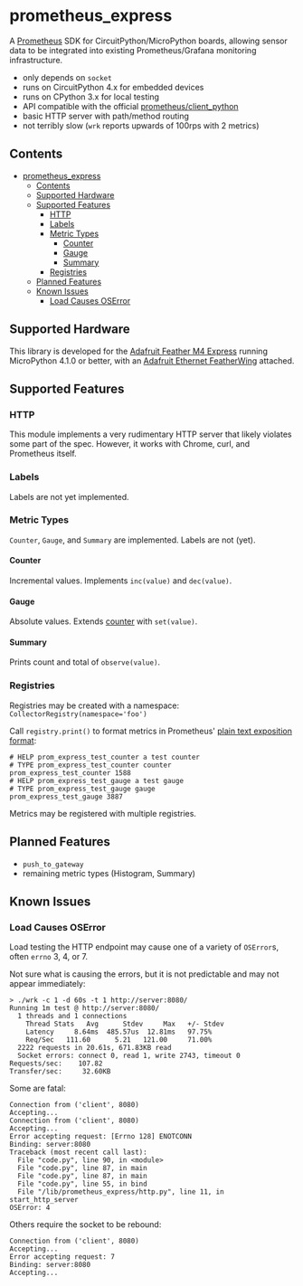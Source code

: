 # prometheus_express

A [Prometheus](https://prometheus.io/) SDK for CircuitPython/MicroPython boards, allowing sensor data to be integrated
into existing Prometheus/Grafana monitoring infrastructure.

- only depends on `socket`
- runs on CircuitPython 4.x for embedded devices
- runs on CPython 3.x for local testing
- API compatible with the official [prometheus/client_python](https://github.com/prometheus/client_python)
- basic HTTP server with path/method routing
- not terribly slow (`wrk` reports upwards of 100rps with 2 metrics)

## Contents

- [prometheus_express](#prometheusexpress)
  - [Contents](#contents)
  - [Supported Hardware](#supported-hardware)
  - [Supported Features](#supported-features)
    - [HTTP](#http)
    - [Labels](#labels)
    - [Metric Types](#metric-types)
      - [Counter](#counter)
      - [Gauge](#gauge)
      - [Summary](#summary)
    - [Registries](#registries)
  - [Planned Features](#planned-features)
  - [Known Issues](#known-issues)
    - [Load Causes OSError](#load-causes-oserror)

## Supported Hardware

This library is developed for the [Adafruit Feather M4 Express](https://www.adafruit.com/product/3857) running
MicroPython 4.1.0 or better, with an [Adafruit Ethernet FeatherWing](https://www.adafruit.com/product/3201) attached.

## Supported Features

### HTTP

This module implements a very rudimentary HTTP server that likely violates some part of the spec. However, it works
with Chrome, curl, and Prometheus itself.

### Labels

Labels are not yet implemented.

### Metric Types

`Counter`, `Gauge`, and `Summary` are implemented. Labels are not (yet).

#### Counter

Incremental values. Implements `inc(value)` and `dec(value)`.

#### Gauge

Absolute values. Extends [counter](#counter) with `set(value)`.

#### Summary

Prints count and total of `observe(value)`.

### Registries

Registries may be created with a namespace: `CollectorRegistry(namespace='foo')`

Call `registry.print()` to format metrics in Prometheus'
[plain text exposition format](https://prometheus.io/docs/instrumenting/exposition_formats/#text-based-format):

```
# HELP prom_express_test_counter a test counter
# TYPE prom_express_test_counter counter
prom_express_test_counter 1588
# HELP prom_express_test_gauge a test gauge
# TYPE prom_express_test_gauge gauge
prom_express_test_gauge 3887
```

Metrics may be registered with multiple registries.

## Planned Features

- `push_to_gateway`
- remaining metric types (Histogram, Summary)

## Known Issues

### Load Causes OSError

Load testing the HTTP endpoint may cause one of a variety of `OSError`s, often `errno` 3, 4, or 7.

Not sure what is causing the errors, but it is not predictable and may not appear immediately:

```shell
> ./wrk -c 1 -d 60s -t 1 http://server:8080/
Running 1m test @ http://server:8080/
  1 threads and 1 connections
    Thread Stats   Avg      Stdev     Max   +/- Stdev
    Latency     8.64ms  485.57us  12.81ms   97.75%
    Req/Sec   111.60      5.21   121.00     71.00%
  2222 requests in 20.61s, 671.83KB read
  Socket errors: connect 0, read 1, write 2743, timeout 0
Requests/sec:    107.82
Transfer/sec:     32.60KB
```

Some are fatal:

```
Connection from ('client', 8080)
Accepting...
Connection from ('client', 8080)
Accepting...
Error accepting request: [Errno 128] ENOTCONN
Binding: server:8080
Traceback (most recent call last):
  File "code.py", line 90, in <module>
  File "code.py", line 87, in main
  File "code.py", line 87, in main
  File "code.py", line 55, in bind
  File "/lib/prometheus_express/http.py", line 11, in start_http_server
OSError: 4
```

Others require the socket to be rebound:

```
Connection from ('client', 8080)
Accepting...
Error accepting request: 7
Binding: server:8080
Accepting...
```
